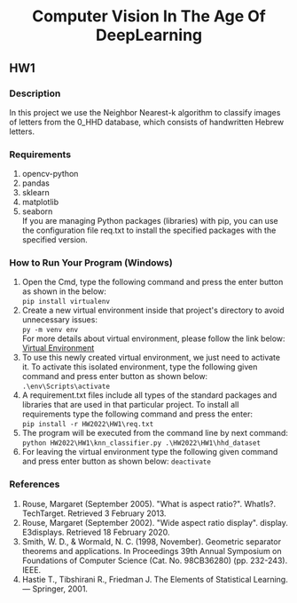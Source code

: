 # <div align="center"><center>Computer Vision In The Age Of DeepLearning</div>
## HW1
### Description
  In this project we use the Neighbor Nearest-k algorithm to classify images of letters from the 0_HHD database, which consists of handwritten Hebrew letters.<br />
### Requirements
  1. opencv-python<br />
  2. pandas<br />
  3. sklearn<br />
  5. matplotlib<br />
  6. seaborn<br />
  If you are managing Python packages (libraries) with pip, you can use the configuration file req.txt to install the specified packages with the specified version.<br />

### How to Run Your Program (Windows)
1. Open the Cmd, type the following command and press the enter button as shown in the below:<br />
```pip install virtualenv```<br />
2. Create a new virtual environment inside that project's directory to avoid unnecessary issues:<br />
```py -m venv env```<br />
  For more details about virtual environment, please follow the link below:<br />
  <a href="https://packaging.python.org/en/latest/guides/installing-using-pip-and-virtual-environments/" target="_blank">Virtual Environment</a><br />
3. To use this newly created virtual environment, we just need to activate it. To activate this isolated environment, type the following given command and press enter button as shown below:<br />
```.\env\Scripts\activate```<br />
4. A requirement.txt files include all types of the standard packages and libraries that are used in that particular project. To install all requirements type the following command and press the enter:<br />
```pip install -r HW2022\HW1\req.txt```<br />
5. The program will be executed from the command line by next command:<br />
```python HW2022\HW1\knn_classifier.py .\HW2022\HW1\hhd_dataset```<br />
6. For leaving the virtual environment type the following given command and press enter button as shown below:
  ```deactivate```
### 	References
  1. Rouse, Margaret (September 2005). "What is aspect ratio?". WhatIs?. TechTarget. Retrieved 3 February 2013.
  2. Rouse, Margaret (September 2002). "Wide aspect ratio display". display. E3displays. Retrieved 18 February 2020.
  3. Smith, W. D., & Wormald, N. C. (1998, November). Geometric separator theorems and applications. In Proceedings 39th Annual Symposium on Foundations of Computer Science (Cat. No. 98CB36280) (pp. 232-243). IEEE.
  4. Hastie T., Tibshirani R., Friedman J. The Elements of Statistical Learning. — Springer, 2001.
